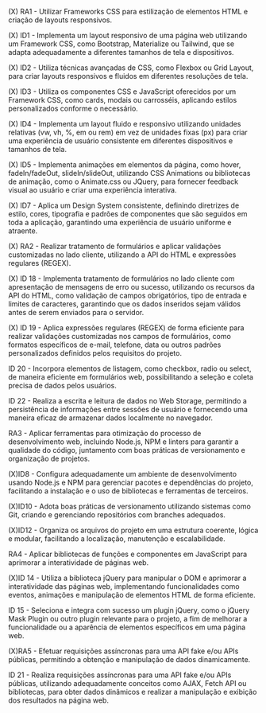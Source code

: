 (X) RA1 - Utilizar Frameworks CSS para estilização de elementos HTML e criação de layouts responsivos.

(X) ID1 - Implementa um layout responsivo de uma página web utilizando um Framework CSS, como Bootstrap, Materialize ou Tailwind, que se adapta adequadamente a diferentes tamanhos de tela e dispositivos.

(X) ID2  - Utiliza técnicas avançadas de CSS, como Flexbox ou Grid Layout, para criar layouts responsivos e fluidos em diferentes resoluções de tela.

(X) ID3 - Utiliza os componentes CSS e JavaScript oferecidos por um Framework CSS, como cards, modais ou carrosséis, aplicando estilos personalizados conforme o necessário.

(X) ID4 - Implementa um layout fluido e responsivo utilizando unidades relativas (vw, vh, %, em ou rem) em vez de unidades fixas (px) para criar uma experiência de usuário consistente em diferentes dispositivos e tamanhos de tela.

(X) ID5 - Implementa animações em elementos da página, como hover, fadeIn/fadeOut, slideIn/slideOut, utilizando CSS Animations ou bibliotecas de animação, como o Animate.css ou JQuery, para fornecer feedback visual ao usuário e criar uma experiência interativa.

(X) ID7 - Aplica um Design System consistente, definindo diretrizes de estilo, cores, tipografia e padrões de componentes que são seguidos em toda a aplicação, garantindo uma experiência de usuário uniforme e atraente.

(X) RA2 - Realizar tratamento de formulários e aplicar validações customizadas no lado cliente, utilizando a API do HTML e expressões regulares (REGEX).

(X) ID 18 - Implementa tratamento de formulários no lado cliente com apresentação de mensagens de erro ou sucesso, utilizando os recursos da API do HTML, como validação de campos obrigatórios, tipo de entrada e limites de caracteres, garantindo que os dados inseridos sejam válidos antes de serem enviados para o servidor.

(X) ID 19 - Aplica expressões regulares (REGEX) de forma eficiente para realizar validações customizadas nos campos de formulários, como formatos específicos de e-mail, telefone, data ou outros padrões personalizados definidos pelos requisitos do projeto.

ID 20 - Incorpora elementos de listagem, como checkbox, radio ou select, de maneira eficiente em formulários web, possibilitando a seleção e coleta precisa de dados pelos usuários.

ID 22 - Realiza a escrita e leitura de dados no Web Storage, permitindo a persistência de informações entre sessões de  usuário e fornecendo uma maneira eficaz de armazenar dados localmente no navegador.

RA3 - Aplicar ferramentas para otimização do processo de desenvolvimento web, incluindo Node.js, NPM e linters para garantir a qualidade do código, juntamento com boas práticas de versionamento e organização de projetos.

(X)ID8 - Configura adequadamente um ambiente de desenvolvimento usando Node.js e NPM para gerenciar pacotes e dependências do projeto, facilitando a instalação e o uso de bibliotecas e ferramentas de terceiros.

(X)ID10 - Adota boas práticas de versionamento utilizando sistemas como Git, criando e gerenciando repositórios com branches adequados.

(X)ID12 - Organiza os arquivos do projeto em uma estrutura coerente, lógica e modular, facilitando a localização, manutenção e escalabilidade.

RA4 - Aplicar bibliotecas de funções e componentes em JavaScript para aprimorar a interatividade de páginas web.

(X)ID 14 - Utiliza a biblioteca jQuery para manipular o DOM e aprimorar a interatividade das páginas web, implementando funcionalidades como eventos, animações e manipulação de elementos HTML de forma eficiente. 

ID 15 - Seleciona e integra com sucesso um plugin jQuery, como o jQuery Mask Plugin ou outro plugin relevante para o projeto, a fim de melhorar a funcionalidade ou a aparência de elementos específicos em uma página web. 

(X)RA5 - Efetuar requisições assíncronas para uma API fake e/ou APIs públicas, permitindo a obtenção e manipulação de dados dinamicamente.

ID 21 - Realiza requisições assíncronas para uma API fake e/ou APIs públicas, utilizando adequadamente conceitos como AJAX, Fetch API ou bibliotecas, para obter dados dinâmicos e realizar a manipulação e exibição dos resultados na página web.
